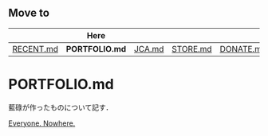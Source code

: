 ## Move to
||Here||||||
|:-:|:-:|:-:|:-:|:-:|:-:|:-:|
|[RECENT.md](https://github.com/yustier/yustier/blob/master/RECENT.md)|**PORTFOLIO.md**|[JCA.md](https://github.com/yustier/yustier/blob/master/JCA.md)|[STORE.md](https://github.com/yustier/yustier/blob/master/STORE.md)|[DONATE.md](https://github.com/yustier/yustier/blob/master/DONATE.md)|[ABOUT.md](https://github.com/yustier/yustier/blob/master/ABOUT.md)|[README.md](https://github.com/yustier/yustier/blob/master/README.md)|


# PORTFOLIO.md
藍碌が作ったものについて記す．


[Everyone. Nowhere.](https://github.com/yustier/yustier/blob/master/EYNH.md)


<!---
Copyright 2019 Airoku
-->
